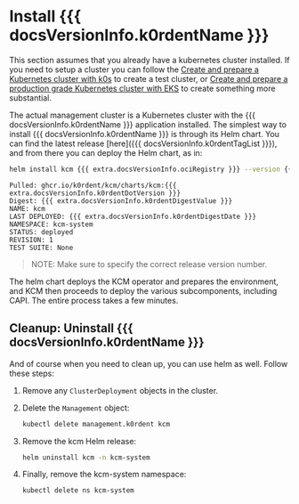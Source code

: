 # Install {{{ docsVersionInfo.k0rdentName }}}

This section assumes that you already have a kubernetes cluster installed. If you need to setup a cluster you can follow the [Create and prepare a Kubernetes cluster with k0s](./create-mgmt-clusters/mgmt-create-k0s-single.md) to create a test cluster, or [Create and prepare a production grade Kubernetes cluster with EKS](./create-mgmt-clusters/mgmt-create-eks-multi.md) to create something more substantial. 

The actual management cluster is a Kubernetes cluster with the {{{ docsVersionInfo.k0rdentName }}} application installed. The simplest way to install {{{ docsVersionInfo.k0rdentName }}} is through its Helm chart.  You can find the latest release [here]({{{ docsVersionInfo.k0rdentTagList }}}), and from there you can deploy the Helm chart, as in:

```bash
helm install kcm {{{ extra.docsVersionInfo.ociRegistry }}} --version {{{ extra.docsVersionInfo.k0rdentDotVersion }}} -n kcm-system --create-namespace
```
```console { .no-copy }
Pulled: ghcr.io/k0rdent/kcm/charts/kcm:{{{ extra.docsVersionInfo.k0rdentDotVersion }}}
Digest: {{{ extra.docsVersionInfo.k0rdentDigestValue }}}
NAME: kcm
LAST DEPLOYED: {{{ extra.docsVersionInfo.k0rdentDigestDate }}}
NAMESPACE: kcm-system
STATUS: deployed
REVISION: 1
TEST SUITE: None
```

> NOTE:
> Make sure to specify the correct release version number.

The helm chart deploys the KCM operator and prepares the environment, and KCM then proceeds to deploy the various subcomponents, including CAPI. The entire process takes a few minutes.

## Cleanup: Uninstall {{{ docsVersionInfo.k0rdentName }}}

And of course when you need to clean up, you can use helm as well. Follow these steps:

1. Remove any `ClusterDeployment` objects in the cluster.

2. Delete the `Management` object:

    ```bash
    kubectl delete management.k0rdent kcm
    ```

3. Remove the kcm Helm release:

    ```bash
    helm uninstall kcm -n kcm-system
    ```

4. Finally, remove the kcm-system namespace:

    ```bash
    kubectl delete ns kcm-system
    ```
